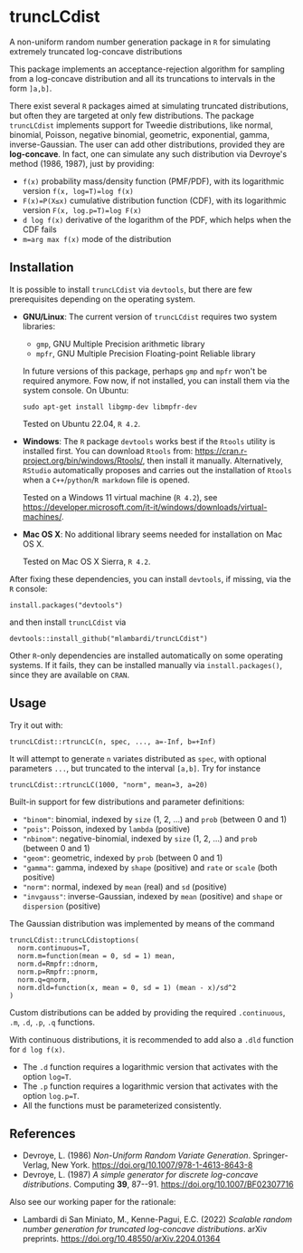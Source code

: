 # truncLCdist
A non-uniform random number generation package in `R` for simulating extremely truncated log-concave distributions

This package implements an acceptance-rejection algorithm for sampling from a log-concave distribution and all its truncations to intervals in the form `]a,b]`.

There exist several `R` packages aimed at simulating truncated distributions, but often they are targeted at only few distributions. The package `truncLCdist` implements support for Tweedie distributions, like normal, binomial, Poisson, negative binomial, geometric, exponential, gamma, inverse-Gaussian. The user can add other distributions, provided they are **log-concave**. In fact, one can simulate any such distribution via Devroye's method (1986, 1987), just by providing:

* `f(x)` probability mass/density function (PMF/PDF), with its logarithmic version `f(x, log=T)=log f(x)`
* `F(x)=P(X≤x)` cumulative distribution function (CDF), with its logarithmic version `F(x, log.p=T)=log F(x)`
* `d log f(x)` derivative of the logarithm of the PDF, which helps when the CDF fails
* `m=arg max f(x)` mode of the distribution

## Installation

It is possible to install `truncLCdist` via `devtools`, but there are few prerequisites depending on the operating system.

* **GNU/Linux**: The current version of `truncLCdist` requires two system libraries:
  * `gmp`, GNU Multiple Precision arithmetic library
  * `mpfr`, GNU Multiple Precision Floating-point Reliable library
  
  In future versions of this package, perhaps `gmp` and `mpfr` won't be required anymore. Fow now, if not installed, you can install them via the system console. On Ubuntu:
  ```
  sudo apt-get install libgmp-dev libmpfr-dev
  ```
  Tested on Ubuntu 22.04, `R 4.2`.

* **Windows**: The `R` package `devtools` works best if the `Rtools` utility is installed first. You can download `Rtools` from: https://cran.r-project.org/bin/windows/Rtools/, then install it manually. Alternatively, `RStudio` automatically proposes and carries out the installation of `Rtools` when a `C++`/`python`/`R markdown` file is opened.

  Tested on a Windows 11 virtual machine (`R 4.2`), see https://developer.microsoft.com/it-it/windows/downloads/virtual-machines/.

* **Mac OS X**: No additional library seems needed for installation on Mac OS X.

  Tested on Mac OS X Sierra, `R 4.2`.

After fixing these dependencies, you can install `devtools`, if missing, via the `R` console:
```
install.packages("devtools")
```
and then install `truncLCdist` via
```
devtools::install_github("mlambardi/truncLCdist")
```

Other `R`-only dependencies are installed automatically on some operating systems. If it fails, they can be installed manually via `install.packages()`, since they are available on `CRAN`.

## Usage

Try it out with:
```
truncLCdist::rtruncLC(n, spec, ..., a=-Inf, b=+Inf)
```
It will attempt to generate `n` variates distributed as `spec`, with optional parameters `...`, but truncated to the interval `[a,b]`. Try for instance
```
truncLCdist::rtruncLC(1000, "norm", mean=3, a=20)
```

Built-in support for few distributions and parameter definitions:

* `"binom"`: binomial, indexed by `size` (1, 2, ...) and `prob` (between 0 and 1)
* `"pois"`: Poisson, indexed by `lambda` (positive)
* `"nbinom"`: negative-binomial, indexed by `size` (1, 2, ...) and `prob` (between 0 and 1)
* `"geom"`: geometric, indexed by `prob` (between 0 and 1)
* `"gamma"`: gamma, indexed by `shape` (positive) and `rate` or `scale` (both positive)
* `"norm"`: normal, indexed by `mean` (real) and `sd` (positive)
* `"invgauss"`: inverse-Gaussian, indexed by `mean` (positive) and `shape` or `dispersion` (positive)

The Gaussian distribution was implemented by means of the command
```
truncLCdist::truncLCdistoptions(
  norm.continuous=T,
  norm.m=function(mean = 0, sd = 1) mean,
  norm.d=Rmpfr::dnorm,
  norm.p=Rmpfr::pnorm,
  norm.q=qnorm,
  norm.dld=function(x, mean = 0, sd = 1) (mean - x)/sd^2
)
```
Custom distributions can be added by providing the required `.continuous`, `.m`, `.d`, `.p`, `.q` functions.

With continuous distributions, it is recommended to add also a `.dld` function for `d log f(x)`.

* The `.d` function requires a logarithmic version that activates with the option `log=T`.
* The `.p` function requires a logarithmic version that activates with the option `log.p=T`.
* All the functions must be parameterized consistently.

## References

* Devroye, L. (1986) *Non-Uniform Random Variate Generation*. Springer-Verlag, New York. https://doi.org/10.1007/978-1-4613-8643-8
* Devroye, L. (1987) *A simple generator for discrete log-concave distributions*. Computing **39**, 87--91. https://doi.org/10.1007/BF02307716

Also see our working paper for the rationale:

* Lambardi di San Miniato, M., Kenne-Pagui, E.C. (2022) *Scalable random number generation for truncated log-concave distributions*. arXiv preprints. https://doi.org/10.48550/arXiv.2204.01364
